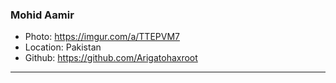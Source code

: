 ### Mohid Aamir

- Photo: https://imgur.com/a/TTEPVM7
- Location: Pakistan
- Github: https://github.com/Arigatohaxroot

***